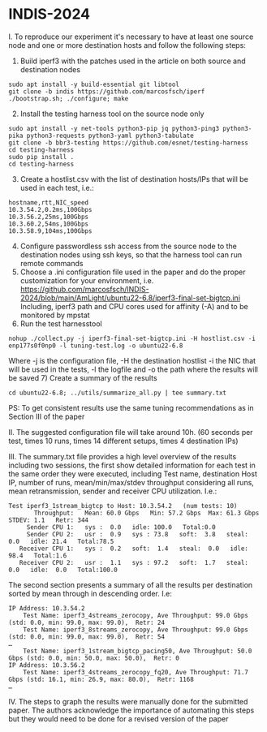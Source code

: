 # INDIS-2024

I. To reproduce our experiment it's necessary to have at least one source node and one or more destination hosts and follow the following steps:
1) Build iperf3 with the patches used in the article on both source and destination nodes
 ```
sudo apt install -y build-essential git libtool
git clone -b indis https://github.com/marcosfsch/iperf
./bootstrap.sh; ./configure; make
```
2) Install the testing harness tool on the source node only
```
sudo apt install -y net-tools python3-pip jq python3-ping3 python3-pika python3-requests python3-yaml python3-tabulate
git clone -b bbr3-testing https://github.com/esnet/testing-harness
cd testing-harness
sudo pip install .
cd testing-harness
```
3) Create a hostlist.csv with the list of destination hosts/IPs that will be used in each test, i.e.:
```
hostname,rtt,NIC_speed
10.3.54.2,0.2ms,100Gbps
10.3.56.2,25ms,100Gbps
10.3.60.2,54ms,100Gbps
10.3.58.9,104ms,100Gbps
```
4) Configure passwordless ssh access from the source node to the destination nodes using ssh keys, so that the harness tool can run remote commands
5) Choose a .ini configuration file used in the paper and do the proper customization for your environment, i.e. https://github.com/marcosfsch/INDIS-2024/blob/main/AmLight/ubuntu22-6.8/iperf3-final-set-bigtcp.ini
Including, iperf3 path and CPU cores used for affinity (-A) and to be monitored by mpstat
6) Run the test harnesstool
```
nohup ./collect.py -j iperf3-final-set-bigtcp.ini -H hostlist.csv -i enp177s0f0np0 -l tuning-test.log -o ubuntu22-6.8
```
Where -j is the configuration file, -H the destination hostlist -i the NIC that will be used in the tests, -l the logfile and -o the path where the results will be saved
7) Create a summary of the results
```
cd ubuntu22-6.8; ../utils/summarize_all.py | tee summary.txt
```
PS: To get consistent results use the same tuning recommendations as in Section III of the paper

II. The suggested configuration file will take around 10h. (60 seconds per test, times 10 runs, times 14 different setups, times 4 destination IPs)

III. The summary.txt file provides a high level overview of the results including two sessions, the first show detailed information for each test in the same order they were executed, including Test name, destination Host IP, number of runs, mean/min/max/stdev throughput considering all runs, mean retransmission, sender and receiver CPU utilization. I.e.:
```
Test iperf3_1stream_bigtcp to Host: 10.3.54.2   (num tests: 10)
       Throughput:   Mean: 60.0 Gbps   Min: 57.2 Gbps  Max: 61.3 Gbps   STDEV: 1.1   Retr: 344
     Sender CPU 1:   sys :  0.0   idle: 100.0   Total:0.0
     Sender CPU 2:   usr :  0.9   sys : 73.8   soft:  3.8   steal:  0.0   idle: 21.4   Total:78.5
   Receiver CPU 1:   sys :  0.2   soft:  1.4   steal:  0.0   idle: 98.4   Total:1.6
   Receiver CPU 2:   usr :  1.1   sys : 97.2   soft:  1.7   steal:  0.0   idle:  0.0   Total:100.0
```

The second section presents a summary of all the results per destination sorted by mean through in descending order. I.e:
```
IP Address: 10.3.54.2
    Test Name: iperf3_4streams_zerocopy, Ave Throughput: 99.0 Gbps (std: 0.0, min: 99.0, max: 99.0),  Retr: 24
    Test Name: iperf3_8streams_zerocopy, Ave Throughput: 99.0 Gbps (std: 0.0, min: 99.0, max: 99.0),  Retr: 54
…
    Test Name: iperf3_1stream_bigtcp_pacing50, Ave Throughput: 50.0 Gbps (std: 0.0, min: 50.0, max: 50.0),  Retr: 0
IP Address: 10.3.56.2
    Test Name: iperf3_4streams_zerocopy_fq20, Ave Throughput: 71.7 Gbps (std: 16.1, min: 26.9, max: 80.0),  Retr: 1168
…
```

IV. The steps to graph the results were manually done for the submitted  paper. The authors acknowledge the importance of automating this steps but they would need to be done for a revised version of the paper
